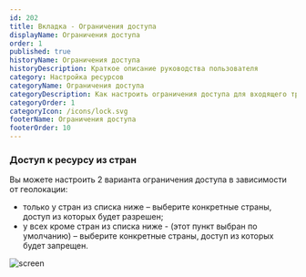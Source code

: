 ```yaml
---
id: 202
title: Вкладка - Ограничения доступа
displayName: Ограничения доступа
order: 1
published: true
historyName: Ограничения доступа
historyDescription: Краткое описание руководства пользователя
category: Настройка ресурсов
categoryName: Ограничения доступа
categoryDescription: Как настроить ограничения доступа для входящего трафика
categoryOrder: 1
categoryIcon: /icons/lock.svg
footerName: Ограничения доступа
footerOrder: 10
---
```

### **Доступ к ресурсу из стран**
Вы можете настроить 2 варианта ограничения доступа в зависимости от геолокации:

- только у стран из списка ниже – выберите конкретные страны, доступ из которых будет разрешен;
- у всех кроме стран из списка ниже - (этот пункт выбран по умолчанию) – выберите конкретные страны, доступ из которых будет запрещен.

![screen]()
